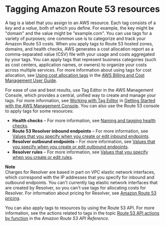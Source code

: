 # Tagging Amazon Route 53 resources<a name="tagging-resources"></a>

A tag is a label that you assign to an AWS resource\. Each tag consists of a *key* and a *value*, both of which you define\. For example, the key might be "domain" and the value might be "example\.com"\. You can use tags for a variety of purposes; one common use is to categorize and track your Amazon Route 53 costs\. When you apply tags to Route 53 hosted zones, domains, and health checks, AWS generates a cost allocation report as a comma\-separated value \(CSV\) file with your usage and costs aggregated by your tags\. You can apply tags that represent business categories \(such as cost centers, application names, or owners\) to organize your costs across multiple services\. For more information about using tags for cost allocation, see [Using cost allocation tags](https://docs.aws.amazon.com/awsaccountbilling/latest/aboutv2/cost-alloc-tags.html) in the [AWS Billing and Cost Management User Guide](https://docs.aws.amazon.com/awsaccountbilling/latest/aboutv2/)\.

For ease of use and best results, use Tag Editor in the AWS Management Console, which provides a central, unified way to create and manage your tags\. For more information, see [Working with Tag Editor](https://docs.aws.amazon.com/awsconsolehelpdocs/latest/gsg/tag-editor.html) in [Getting Started with the AWS Management Console](https://docs.aws.amazon.com/awsconsolehelpdocs/latest/gsg/getting-started.html)\. You can also use the Route 53 console to apply tags for some resources:
+ **Health checks** – For more information, see [Naming and tagging health checks](health-checks-tagging.md)\.
+ **Route 53 Resolver inbound endpoints** – For more information, see [Values that you specify when you create or edit inbound endpoints](resolver-forwarding-inbound-queries.md#resolver-forwarding-inbound-queries-values)\.
+ **Resolver outbound endpoints** – For more information, see [Values that you specify when you create or edit outbound endpoints](resolver-forwarding-outbound-queries.md#resolver-forwarding-outbound-queries-endpoint-values)\.
+ **Resolver rules** – For more information, see [Values that you specify when you create or edit rules](resolver-forwarding-outbound-queries.md#resolver-forwarding-outbound-queries-rule-values)\.

**Note**  
Charges for Resolver are based in part on VPC elastic network interfaces, which correspond with the IP addresses that you specify for inbound and outbound endpoints\. You can't currently tag elastic network interfaces that are created by Resolver, so you can't use tags for allocating costs for Resolver\. For information about pricing for Resolver, see [Amazon Route 53 pricing](https://aws.amazon.com/route53/pricing/)\.

You can also apply tags to resources by using the Route 53 API\. For more information, see the actions related to tags in the topic [Route 53 API actions by function](https://docs.aws.amazon.com/Route53/latest/APIReference/API-actions-by-function.html) in the *Amazon Route 53 API Reference*\.